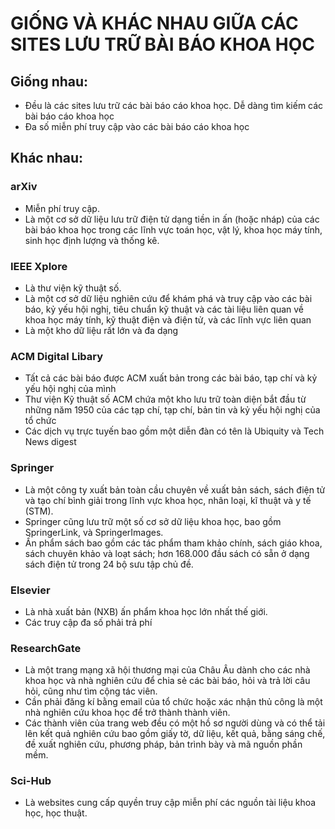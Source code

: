 # GIỐNG VÀ KHÁC NHAU GIỮA CÁC SITES LƯU TRỮ BÀI BÁO KHOA HỌC

## Giống nhau:

- Đều là các sites lưu trữ các bài báo cáo khoa học. Dễ dàng tìm kiếm các bài báo cáo khoa học
- Đa số miễn phí truy cập vào các bài báo cáo khoa học

## Khác nhau:

### arXiv
- Miễn phí truy cập.
- Là một cơ sở dữ liệu lưu trữ điện tử dạng tiền in ấn (hoặc nháp) của các bài báo khoa học trong các lĩnh vực toán học, vật lý, khoa học máy tính, sinh học định lượng và thống kê.

### IEEE Xplore
- Là thư viện kỹ thuật số.
- Là một cơ sở dữ liệu nghiên cứu để khám phá và truy cập vào các bài báo, kỷ yếu hội nghị, tiêu chuẩn kỹ thuật và các tài liệu liên quan về khoa học máy tính, kỹ thuật điện và điện tử, và các lĩnh vực liên quan
- Là một kho dữ liệu rất lớn và đa dạng

### ACM Digital Libary
- Tất cả các bài báo được ACM xuất bản trong các bài báo, tạp chí và kỷ yếu hội nghị của mình
- Thư viện Kỹ thuật số ACM chứa một kho lưu trữ toàn diện bắt đầu từ những năm 1950 của các tạp chí, tạp chí, bản tin và kỷ yếu hội nghị của tổ chức
- Các dịch vụ trực tuyến bao gồm một diễn đàn có tên là Ubiquity và Tech News digest

### Springer 
- Là một công ty xuất bản toàn cầu chuyên về xuất bản sách, sách điện tử và tạo chí bình giải trong lĩnh vực khoa học, nhân loại, kĩ thuật và y tế (STM).
- Springer cũng lưu trữ một số cơ sở dữ liệu khoa học, bao gồm SpringerLink, và SpringerImages.
-  Ấn phẩm sách bao gồm các tác phẩm tham khảo chính, sách giáo khoa, sách chuyên khảo và loạt sách; hơn 168.000 đầu sách có sẵn ở dạng sách điện tử trong 24 bộ sưu tập chủ đề.

### Elsevier
- Là nhà xuất bản (NXB) ấn phẩm khoa học lớn nhất thế giới.
- Các truy cập đa số phải trả phí

### ResearchGate
- Là một trang mạng xã hội thương mại của Châu Âu dành cho các nhà khoa học và nhà nghiên cứu để chia sẻ các bài báo, hỏi và trả lời câu hỏi, cũng như tìm cộng tác viên.
- Cần phải đăng kí bằng email của tổ chức hoặc xác nhận thủ công là một nhà nghiên cứu khoa học để trở thành thành viên.
- Các thành viên của trang web đều có một hồ sơ người dùng và có thể tải lên kết quả nghiên cứu bao gồm giấy tờ, dữ liệu, kết quả, bằng sáng chế, đề xuất nghiên cứu, phương pháp, bản trình bày và mã nguồn phần mềm.

### Sci-Hub
- Là websites cung cấp quyền truy cập miễn phí các nguồn tài liệu khoa học, học thuật.